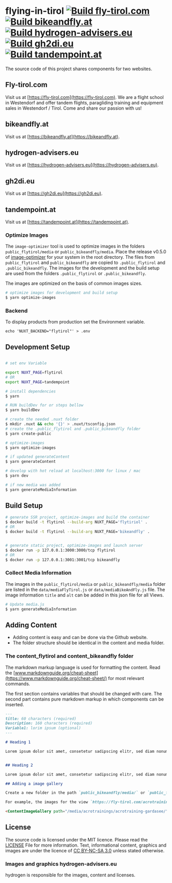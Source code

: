 # flying-in-tirol [![Build fly-tirol.com](https://github.com/naschidaniel/fly-tirol/actions/workflows/build_flytirol.yml/badge.svg)](https://github.com/naschidaniel/fly-tirol/actions/workflows/build_flytirol.yml) [![Build bikeandfly.at](https://github.com/naschidaniel/fly-tirol/actions/workflows/build_bikeandfly.yml/badge.svg)](https://github.com/naschidaniel/fly-tirol/actions/workflows/build_bikeandfly.yml) [![Build hydrogen-advisers.eu](https://github.com/naschidaniel/fly-tirol/actions/workflows/build_hydrogen.yml/badge.svg)](https://github.com/naschidaniel/fly-tirol/actions/workflows/build_hydrogen.yml) [![Build gh2di.eu](https://github.com/naschidaniel/fly-tirol/actions/workflows/build_gh2di.yml/badge.svg)](https://github.com/naschidaniel/fly-tirol/actions/workflows/build_gh2di.yml)[![Build tandempoint.at](https://github.com/naschidaniel/fly-tirol/actions/workflows/build_tandempoint.yml/badge.svg)](https://github.com/naschidaniel/fly-tirol/actions/workflows/build_tandempoint.yml)


The source code of this project shares components for two websites.

## Fly-tirol.com
Visit us at [https://fly-tirol.com](https://fly-tirol.com).
We are a flight school in Westendorf and offer tandem flights, paragliding training and equipment sales in Westendorf / Tirol.
Come and share our passion with us!

## bikeandfly.at
Visit us at [https://bikeandfly.at](https://bikeandfly.at).

## hydrogen-advisers.eu
Visit us at [https://hydrogen-advisers.eu](https://hydrogen-advisers.eu).

## gh2di.eu
Visit us at [https://gh2di.eu](https://gh2di.eu).

## tandempoint.at
Visit us at [https://tandempoint.at](https://tandempoint.at).

### Optimize Images

The `image-optimizer` tool is used to optimize images in the folders `public_flytirol/media` or `public_bikeandfly/media`. Place the release v0.5.0 of [image-optimizer](https://github.com/naschidaniel/image-optimizer) for your system in the root directory. The files from `public_flytirol` and `public_bikeandfly` are copied to `.public_flytirol` and `.public_bikeandfly`. The images for the development and the build setup are used from the folders `.public_flytirol` or `.public_bikeandfly`. 

The images are optimized on the basis of common images sizes.

``` bash
# optimize images for development and build setup
$ yarn optimize-images
```

### Backend

To display products from production set the Environment variable.

```
echo 'NUXT_BACKEND="flytirol"' > .env
```

## Development Setup

```bash

# set env Variable

export NUXT_PAGE=flytirol
# OR
export NUXT_PAGE=tandempoint

# install dependencies
$ yarn

# RUN buildDev for or steps bellow
$ yarn buildDev

# create the needed .nuxt folder
$ mkdir .nuxt && echo '{}' > .nuxt/tsconfig.json
# create the .public_flytirol and .public_bikeandfly folder
$ yarn create-public

# optimize-images
$ yarn optimize-images

# if updated generateContent
$ yarn generateContent

# develop with hot reload at localhost:3000 for linux / mac
$ yarn dev

# if new media was added
$ yarn generateMediaInformation
```

## Build Setup

```bash
# generate SSR project, optimize-images and build the container
$ docker build -t flytirol --build-arg NUXT_PAGE='flytiriol' . 
# OR
$ docker build -t flytirol --build-arg NUXT_PAGE='bikeandfly' . 


# generate static project, optimize-images and launch server
$ docker run -p 127.0.0.1:3000:3000/tcp flytirol
# OR 
$ docker run -p 127.0.0.1:3001:3001/tcp bikeandfly
```

### Collect Media Information

The images in the `public_flytirol/media` or `public_bikeandfly/media` folder are listed in the `data/mediaFlyTirol.js` or `data/mediaBikeAndFly.js` file. The image information `title` and `alt` can be added in this json file for all Views.

``` bash
# Update media.js
$ yarn generateMediaInformation
```

## Adding Content

- Adding content is easy and can be done via the Github website.
- The folder structure should be identical in the content and media folder.

### The content_flytirol and content_bikeandfly folder

The markdown markup language is used for formatting the content. Read the [www.markdownguide.org/cheat-sheet](https://www.markdownguide.org/cheat-sheet/) for most relevant commands.

The first section contains variables that should be changed with care. The second part contains pure markdown markup in which components can be inserted.


```markdown
---
title: 60 characters (required)
Description: 160 characters (required)
Variable1: lorim ipsum (optional)
---

# Heading 1

Lorem ipsum dolor sit amet, consetetur sadipscing elitr, sed diam nonumy eirmod tempor invidunt ut labore et dolore magna aliquyam


## Heading 2

Lorem ipsum dolor sit amet, consetetur sadipscing elitr, sed diam nonumy eirmod tempor invidunt ut labore et dolore magna aliquyam

## Adding a image gallery

Create a new folder in the path `public_bikeandfly/media/` or `public_flytirol/media/` and store the images for the gallery in this folder. The components `<ContentImageGallery ...>` automatically recognize the stored images and display them on the website.

For example, the images for the view `https://fly-tirol.com/acrotrainings/acrotraining-am-gardasee/` are stored in the `public_flytirol/media/acrotrainings/acrotraining-gardasee` folder and integrated with the next line.

<ContentImageGallery path="/media/acrotrainings/acrotraining-gardasee/"/>

```

## License
The source code is licensed under the MIT licence. Please read the [LICENSE](LICENSE) File for more information.
Text, informational content, graphics and images are under the licence of [CC BY-NC-SA 3.0](https://creativecommons.org/licenses/by-nc-sa/3.0/) unless stated otherwise.

### Images and graphics hydrogen-advisers.eu

hydrogen is responsible for the images, content and licenses.
